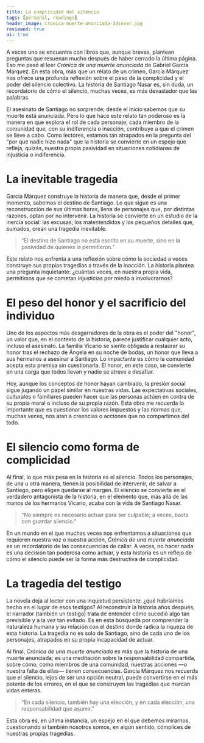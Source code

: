 ```yaml
---
title: La complicidad del silencio
tags: [personal, readings]  
header_image: cronica-muerte-anunciada-3dcover.jpg  
reviewed: true  
ai: true  
---
```

A veces uno se encuentra con libros que, aunque breves, plantean preguntas que resuenan mucho después de haber cerrado la última página. Eso me pasó al leer *Crónica de una muerte anunciada* de Gabriel García Márquez. En esta obra, más que un relato de un crimen, García Márquez nos ofrece una profunda reflexión sobre el peso de la complicidad y el poder del silencio colectivo.<!-- excerpt-end --> La historia de Santiago Nasar es, sin duda, un recordatorio de cómo el silencio, muchas veces, es más devastador que las palabras.

El asesinato de Santiago no sorprende; desde el inicio sabemos que su muerte está anunciada. Pero lo que hace este relato tan poderoso es la manera en que explora el rol de cada personaje, cada miembro de la comunidad que, con su indiferencia o inacción, contribuye a que el crimen se lleve a cabo. Como lectores, estamos tan atrapados en la pregunta del "por qué nadie hizo nada" que la historia se convierte en un espejo que refleja, quizás, nuestra propia pasividad en situaciones cotidianas de injusticia o indiferencia.

# La inevitable tragedia

García Márquez construye la historia de manera que, desde el primer momento, sabemos el destino de Santiago. Lo que sigue es una reconstrucción de sus últimas horas, llena de personajes que, por distintas razones, optan por no intervenir. La historia se convierte en un estudio de la inercia social: las excusas, los malentendidos y los pequeños detalles que, sumados, crean una tragedia inevitable.

> “El destino de Santiago no está escrito en su muerte, sino en la pasividad de quienes la permitieron.”

Este relato nos enfrenta a una reflexión sobre cómo la sociedad a veces construye sus propias tragedias a través de la inacción. La historia plantea una pregunta inquietante: ¿cuántas veces, en nuestra propia vida, permitimos que se cometan injusticias por miedo a involucrarnos?

# El peso del honor y el sacrificio del individuo

Uno de los aspectos más desgarradores de la obra es el poder del "honor", un valor que, en el contexto de la historia, parece justificar cualquier acto, incluso el asesinato. La familia Vicario se siente obligada a restaurar su honor tras el rechazo de Ángela en su noche de bodas, un honor que lleva a sus hermanos a asesinar a Santiago. Lo impactante es cómo la comunidad acepta esta premisa sin cuestionarla. El honor, en este caso, se convierte en una carga que todos llevan y nadie se atreve a desafiar.

Hoy, aunque los conceptos de honor hayan cambiado, la presión social sigue jugando un papel similar en nuestras vidas. Las expectativas sociales, culturales o familiares pueden hacer que las personas actúen en contra de su propia moral o incluso de su propia razón. Esta obra me recuerda lo importante que es cuestionar los valores impuestos y las normas que, muchas veces, nos atan a creencias o acciones que no compartimos del todo.

# El silencio como forma de complicidad

Al final, lo que más pesa en la historia es el silencio. Todos los personajes, de una u otra manera, tienen la posibilidad de intervenir, de salvar a Santiago, pero eligen quedarse al margen. El silencio se convierte en el verdadero antagonista de la historia, en el elemento que, más allá de las manos de los hermanos Vicario, acaba con la vida de Santiago Nasar.

> “No siempre es necesario actuar para ser culpable; a veces, basta con guardar silencio.”

En un mundo en el que muchas veces nos enfrentamos a situaciones que requieren nuestra voz o nuestra acción, *Crónica de una muerte anunciada* es un recordatorio de las consecuencias de callar. A veces, no hacer nada es una decisión tan poderosa como actuar, y esta historia es un reflejo de cómo el silencio puede ser la forma más destructiva de complicidad.

# La tragedia del testigo

La novela deja al lector con una inquietud persistente: ¿qué habríamos hecho en el lugar de esos testigos? Al reconstruir la historia años después, el narrador (también un testigo) trata de entender cómo sucedió algo tan previsible y a la vez tan evitado. Es en esta búsqueda por comprender la naturaleza humana y su relación con el destino donde radica la riqueza de esta historia. La tragedia no es solo de Santiago, sino de cada uno de los personajes, atrapados en su propia incapacidad de actuar.

Al final, *Crónica de una muerte anunciada* es más que la historia de una muerte anunciada; es una meditación sobre la responsabilidad compartida, sobre cómo, como miembros de una comunidad, nuestras acciones —o nuestra falta de ellas— tienen consecuencias. García Márquez nos recuerda que el silencio, lejos de ser una opción neutral, puede convertirse en el más potente de los errores, en el que se construyen las tragedias que marcan vidas enteras.

> “En cada silencio, también hay una elección, y en cada elección, una responsabilidad que asumir.”

Esta obra es, en última instancia, un espejo en el que debemos mirarnos, cuestionando si también nosotros somos, en algún sentido, cómplices de nuestras propias tragedias.